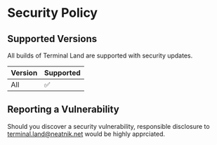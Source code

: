# Security Policy

## Supported Versions

All builds of Terminal Land are supported with security updates.

| Version | Supported          |
| ------- | ------------------ |
| All     | :white_check_mark: |

## Reporting a Vulnerability

Should you discover a security vulnerability, responsible disclosure to [terminal.land@neatnik.net](mailto:terminal.land@neatnik.net) would be highly apprciated.
